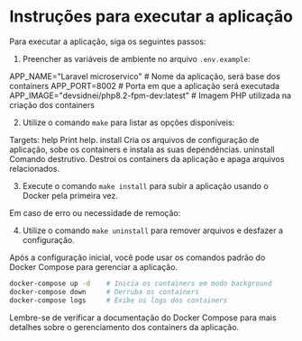 # Instruções para executar a aplicação

Para executar a aplicação, siga os seguintes passos:

1. Preencher as variáveis de ambiente no arquivo `.env.example`:

APP_NAME="Laravel microservico" # Nome da aplicação, será base dos containers
APP_PORT=8002 # Porta em que a aplicação será executada
APP_IMAGE="devsidnei/php8.2-fpm-dev:latest" # Imagem PHP utilizada na criação dos containers

2. Utilize o comando `make` para listar as opções disponíveis:

Targets:
help Print help.
install Cria os arquivos de configuração de aplicação, sobe os containers e instala as suas dependências.
uninstall Comando destrutivo. Destroi os containers da aplicação e apaga arquivos relacionados.


3. Execute o comando `make install` para subir a aplicação usando o Docker pela primeira vez.

Em caso de erro ou necessidade de remoção:

4. Utilize o comando `make uninstall` para remover arquivos e desfazer a configuração.

Após a configuração inicial, você pode usar os comandos padrão do Docker Compose para gerenciar a aplicação.

```bash
docker-compose up -d    # Inicia os containers em modo background
docker-compose down     # Derruba os containers
docker-compose logs     # Exibe os logs dos containers
```

Lembre-se de verificar a documentação do Docker Compose para mais detalhes sobre o gerenciamento dos containers da aplicação.